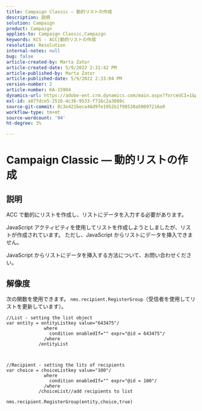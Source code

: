 ```yaml
---
title: Campaign Classic — 動的リストの作成
description: 説明
solution: Campaign
product: Campaign
applies-to: Campaign Classic,Campaign
keywords: KCS - ACC|動的リストの作成
resolution: Resolution
internal-notes: null
bug: false
article-created-by: Marta Zator
article-created-date: 5/9/2022 2:31:42 PM
article-published-by: Marta Zator
article-published-date: 5/9/2022 2:33:04 PM
version-number: 2
article-number: KA-15904
dynamics-url: https://adobe-ent.crm.dynamics.com/main.aspx?forceUCI=1&pagetype=entityrecord&etn=knowledgearticle&id=58da1bb8-a4cf-ec11-a7b5-0022480a8e40
exl-id: a87fdce5-2516-4c36-9533-f716c2a3080c
source-git-commit: 0c3e421beca46d9fe1952b1f98538a50697216a0
workflow-type: tm+mt
source-wordcount: '94'
ht-degree: 3%

---
```


# Campaign Classic — 動的リストの作成

## 説明


ACC で動的にリストを作成し、リストにデータを入力する必要があります。

JavaScript アクティビティを使用してリストを作成しようとしましたが、リストが作成されています。 ただし、JavaScript からリストにデータを挿入できません。

JavaScript からリストにデータを挿入する方法について、お問い合わせください。


## 解像度


次の関数を使用できます。 `nms.recipient.RegisterGroup`（受信者を使用してリストを更新しています）。


```
//List - setting the list object
var entity = entityListkey value="643475"/
              where
                condition enabledIf="" expr="@id = 643475"/
              /where
            /entityList



//Recipient - setting the lits of recipients
var choice = choiceListkey value="100"/
              where
                condition enabledIf="" expr="@id = 100"/
              /where
            /choiceList//add recipients to list

nms.recipient.RegisterGroup(entity,choice,true)
```
